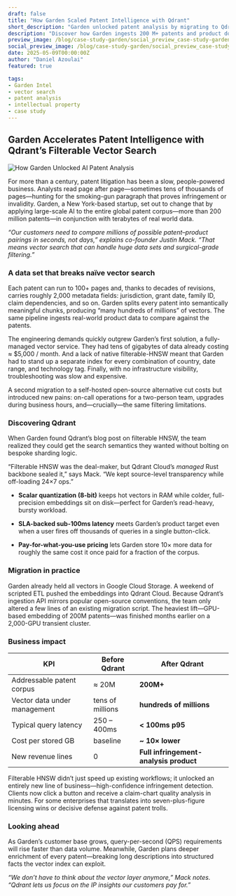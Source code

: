 ```yaml
---
draft: false
title: "How Garden Scaled Patent Intelligence with Qdrant"
short_description: "Garden unlocked patent analysis by migrating to Qdrant’s filterable vector search."
description: "Discover how Garden ingests 200 M+ patents and product documents, achieves sub-100 ms query latency, and launched a new infringement-analysis business line with Qdrant."
preview_image: /blog/case-study-garden/social_preview_case-study-garden.jpg
social_preview_image: /blog/case-study-garden/social_preview_case-study-garden.jpg
date: 2025-05-09T00:00:00Z
author: "Daniel Azoulai"
featured: true

tags:
- Garden Intel
- vector search
- patent analysis
- intellectual property
- case study
---
```


## Garden Accelerates Patent Intelligence with Qdrant’s Filterable Vector Search

![How Garden Unlocked AI Patent Analysis](/blog/case-study-garden/case-study-garden-bento-dark.jpg)

For more than a century, patent litigation has been a slow, people-powered business. Analysts read page after page—sometimes tens of thousands of pages—hunting for the smoking-gun paragraph that proves infringement or invalidity. Garden, a New York-based startup, set out to change that by applying large-scale AI to the entire global patent corpus—more than 200 million patents—in conjunction with terabytes of real world data.

*“Our customers need to compare millions of possible patent–product pairings in seconds, not days,” explains co-founder Justin Mack. “That means vector search that can handle huge data sets and surgical-grade filtering.”*

### A data set that breaks naïve vector search

Each patent can run to 100+ pages and, thanks to decades of revisions, carries roughly        2,000 metadata fields: jurisdiction, grant date, family ID, claim dependencies, and so on. Garden splits every patent into semantically meaningful chunks, producing “many hundreds of millions” of vectors. The same pipeline ingests real-world product data to compare against the patents.

The engineering demands quickly outgrew Garden’s first solution, a fully-managed vector service. They had tens of gigabytes of data already costing ≈ $5,000 / month. And a lack of native filterable-HNSW meant that Garden had to stand up a separate index for every combination of country, date range, and technology tag. Finally, with no infrastructure visibility, troubleshooting was slow and expensive.

A second migration to a self-hosted open-source alternative cut costs but introduced new pains: on-call operations for a two-person team, upgrades during business hours, and—crucially—the same filtering limitations.

### Discovering Qdrant

When Garden found Qdrant’s blog post on filterable HNSW, the team realized they could get the search semantics they wanted without bolting on bespoke sharding logic.

“Filterable HNSW was the deal-maker, but Qdrant Cloud’s *managed* Rust backbone sealed it,” says Mack. “We kept source-level transparency while off-loading 24×7 ops.”

* **Scalar quantization (8-bit)** keeps hot vectors in RAM while colder, full-precision embeddings sit on disk—perfect for Garden’s read-heavy, bursty workload.

* **SLA-backed sub-100ms latency** meets Garden’s product target even when a user fires off thousands of queries in a single button-click.

* **Pay-for-what-you-use pricing** lets Garden store 10× more data for roughly the same cost it once paid for a fraction of the corpus.

### Migration in practice

Garden already held all vectors in Google Cloud Storage. A weekend of scripted ETL pushed the embeddings into Qdrant Cloud. Because Qdrant’s ingestion API mirrors popular open-source conventions, the team only altered a few lines of an existing migration script. The heaviest lift—GPU-based embedding of 200M patents—was finished months earlier on a 2,000-GPU transient cluster.

### **Business impact**

| KPI | Before Qdrant | After Qdrant |
| ----- | ----- | ----- |
| Addressable patent corpus | ≈ 20M | **200M+** |
| Vector data under management | tens of millions | **hundreds of millions** |
| Typical query latency | 250 – 400ms | **\< 100ms p95** |
| Cost per stored GB | baseline | **\~ 10× lower** |
| New revenue lines | 0 | **Full infringement-analysis product** |

Filterable HNSW didn’t just speed up existing workflows; it unlocked an entirely new line of business—high-confidence infringement detection. Clients now click a button and receive a claim-chart quality analysis in minutes. For some enterprises that translates into seven-plus-figure licensing wins or decisive defense against patent trolls.

### Looking ahead

As Garden’s customer base grows, query-per-second (QPS) requirements will rise faster than data volume. Meanwhile, Garden plans deeper enrichment of every patent—breaking long descriptions into structured facts the vector index can exploit.

*“We don’t have to think about the vector layer anymore,” Mack notes. “Qdrant lets us focus on the IP insights our customers pay for.”*